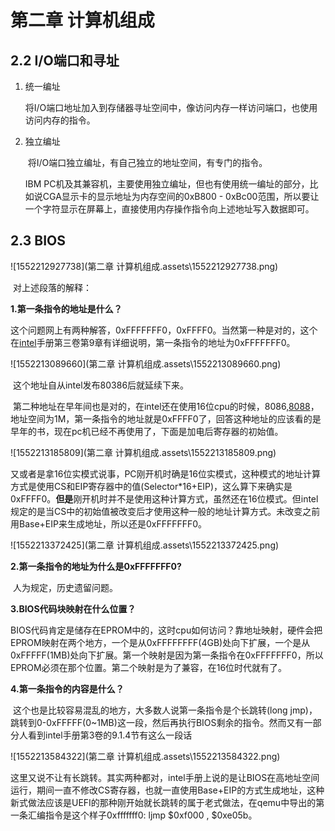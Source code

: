 # 第二章 计算机组成

## 2.2 I/O端口和寻址

1. 统一编址

   ​	将I/O端口地址加入到存储器寻址空间中，像访问内存一样访问端口，也使用访问内存的指令。

2. 独立编址

   ​	将I/O端口独立编址，有自己独立的地址空间，有专门的指令。

   IBM PC机及其兼容机，主要使用独立编址，但也有使用统一编址的部分，比如说CGA显示卡的显示地址为内存空间的0xB800 - 0xBc00范围，所以要让一个字符显示在屏幕上，直接使用内存操作指令向上述地址写入数据即可。

## 2.3 BIOS

![1552212927738](第二章 计算机组成.assets\1552212927738.png)

​	对上述段落的解释：

**1.第一条指令的地址是什么？**

​	这个问题网上有两种解答，0xFFFFFFF0，0xFFFF0。当然第一种是对的，这个在[intel](https://www.baidu.com/s?wd=intel&tn=24004469_oem_dg&rsv_dl=gh_pl_sl_csd)手册第三卷第9章有详细说明，第一条指令的地址为0xFFFFFFF0。​	

![1552213089660](第二章 计算机组成.assets\1552213089660.png)

​	这个地址自从intel发布80386后就延续下来。

​	第二种地址在早年间也是对的，在intel还在使用16位cpu的时候，8086,[8088](https://www.baidu.com/s?wd=8088&tn=24004469_oem_dg&rsv_dl=gh_pl_sl_csd)，地址空间为1M，第一条指令的地址就是0xFFFF0了，回答这种地址的应该看的是早年的书，现在pc机已经不再使用了，下面是加电后寄存器的初始值。

![1552213185809](第二章 计算机组成.assets\1552213185809.png)

​	又或者是拿16位实模式说事，PC刚开机时确是16位实模式，这种模式的地址计算方式是使用CS和EIP寄存器中的值(Selector*16+EIP)，这么算下来确实是0xFFFF0。**但是**刚开机时并不是使用这种计算方式，虽然还在16位模式。但intel规定的是当CS中的初始值被改变后才使用这种一般的地址计算方式。未改变之前用Base+EIP来生成地址，所以还是0xFFFFFFF0。

![1552213372425](第二章 计算机组成.assets\1552213372425.png)

**2.第一条指令的地址为什么是0xFFFFFFF0?**

​	人为规定，历史遗留问题。

**3.BIOS代码块映射在什么位置？**

​	BIOS代码肯定是储存在EPROM中的，这时cpu如何访问？靠地址映射，硬件会把EPROM映射在两个地方，一个是从0xFFFFFFFF(4GB)处向下扩展，一个是从0xFFFFF(1MB)处向下扩展。第一个映射是因为第一条指令在0xFFFFFFF0，所以EPROM必须在那个位置。第二个映射是为了兼容，在16位时代就有了。

**4.第一条指令的内容是什么？**

​	这个也是比较容易混乱的地方，大多数人说第一条指令是个长跳转(long jmp)，跳转到0-0xFFFFF(0~1MB)这一段，然后再执行BIOS剩余的指令。然而又有一部分人看到intel手册第3卷的9.1.4节有这么一段话

![1552213584322](第二章 计算机组成.assets\1552213584322.png)

​	这里又说不让有长跳转。其实两种都对，intel手册上说的是让BIOS在高地址空间运行，期间一直不修改CS寄存器，也就一直使用Base+EIP的方式生成地址，这种新式做法应该是UEFI的那种刚开始就长跳转的属于老式做法，在qemu中导出的第一条汇编指令是这个样子0xfffffff0:  ljmp   \$0xf000 , \$0xe05b。

